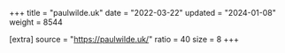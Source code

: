 +++
title = "paulwilde.uk"
date = "2022-03-22"
updated = "2024-01-08"
weight = 8544

[extra]
source = "https://paulwilde.uk/"
ratio = 40
size = 8
+++
